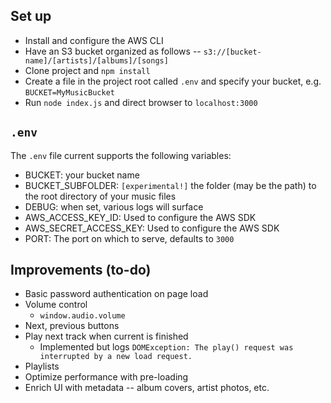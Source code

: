 ## Set up
* Install and configure the AWS CLI
* Have an S3 bucket organized as follows -- `s3://[bucket-name]/[artists]/[albums]/[songs]`
* Clone project and `npm install`
* Create a file in the project root called `.env` and specify your bucket, e.g. `BUCKET=MyMusicBucket`
* Run `node index.js` and direct browser to `localhost:3000`

## `.env`
The `.env` file current supports the following variables:
* BUCKET: your bucket name
* BUCKET_SUBFOLDER: `[experimental!]` the folder (may be the path) to the root directory of your music files
* DEBUG: when set, various logs will surface
* AWS_ACCESS_KEY_ID: Used to configure the AWS SDK
* AWS_SECRET_ACCESS_KEY: Used to configure the AWS SDK
* PORT: The port on which to serve, defaults to `3000`

## Improvements (to-do)
* Basic password authentication on page load
* Volume control
    * `window.audio.volume`
* Next, previous buttons
* Play next track when current is finished
    * Implemented but logs `DOMException: The play() request was interrupted by a new load request.`
* Playlists 
* Optimize performance with pre-loading
* Enrich UI with metadata -- album covers, artist photos, etc.